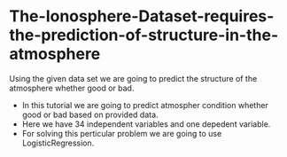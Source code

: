 # The-Ionosphere-Dataset-requires-the-prediction-of-structure-in-the-atmosphere
Using the given data set we are going to predict the structure of the atmosphere whether good or bad.

- In this tutorial we are going to predict atmospher condition whether good or bad based on provided data.
- Here we have 34 independent variables and one depedent variable. 
- For solving this perticular problem we are going to use LogisticRegression.
